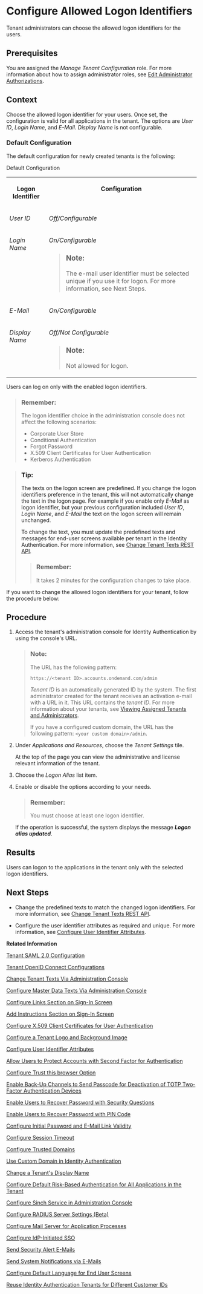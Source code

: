 <!-- loio3adf1ff526d74486a93660cdb0b5d2dd -->

# Configure Allowed Logon Identifiers

Tenant administrators can choose the allowed logon identifiers for the users.



<a name="loio3adf1ff526d74486a93660cdb0b5d2dd__prereq_qyh_szf_ppb"/>

## Prerequisites

You are assigned the *Manage Tenant Configuration* role. For more information about how to assign administrator roles, see [Edit Administrator Authorizations](edit-administrator-authorizations-86ee374.md).



## Context

Choose the allowed logon identifier for your users. Once set, the configuration is valid for all applications in the tenant. The options are *User ID*, *Login Name*, and *E-Mail*. *Display Name* is not configurable.



### Default Configuration

The default configuration for newly created tenants is the following:

<a name="loio3adf1ff526d74486a93660cdb0b5d2dd__table_khs_lp5_plb"/>Default Configuration


<table>
<tr>
<th valign="top">

Logon Identifier



</th>
<th valign="top">

Configuration



</th>
</tr>
<tr>
<td valign="top">

*User ID*



</td>
<td valign="top">

*Off/Configurable*



</td>
</tr>
<tr>
<td valign="top">

*Login Name*



</td>
<td valign="top">

*On/Configurable*

> ### Note:  
> The e-mail user identifier must be selected unique if you use it for logon. For more information, see Next Steps.



</td>
</tr>
<tr>
<td valign="top">

*E-Mail*



</td>
<td valign="top">

*On/Configurable*



</td>
</tr>
<tr>
<td valign="top">

*Display Name*



</td>
<td valign="top">

*Off/Not Configurable*

> ### Note:  
> Not allowed for logon.



</td>
</tr>
</table>

Users can log on only with the enabled logon identifiers.

> ### Remember:  
> The logon identifier choice in the administration console does not affect the following scenarios:
> 
> -   Corporate User Store
> -   Conditional Authentication
> -   Forgot Password
> -   X.509 Client Certificates for User Authentication
> -   Kerberos Authentication

> ### Tip:  
> The texts on the logon screen are predefined. If you change the logon identifiers preference in the tenant, this will not automatically change the text in the logon page. For example if you enable only *E-Mail* as logon identifier, but your previous configuration included *User ID*, *Login Name*, and *E-Mail* the text on the logon screen will remain unchanged.
> 
> To change the text, you must update the predefined texts and messages for end-user screens available per tenant in the Identity Authentication. For more information, see [Change Tenant Texts REST API](../Development/change-tenant-texts-rest-api-66ad80a.md#loio66ad80a6bbaf4fc3911232f7cc9a7de6).
> 
> > ### Remember:  
> > It takes 2 minutes for the configuration changes to take place.

If you want to change the allowed logon identifiers for your tenant, follow the procedure below:



## Procedure

1.  Access the tenant's administration console for Identity Authentication by using the console's URL.

    > ### Note:  
    > The URL has the following pattern:
    > 
    > `https://<tenant ID>.accounts.ondemand.com/admin`
    > 
    > *Tenant ID* is an automatically generated ID by the system. The first administrator created for the tenant receives an activation e-mail with a URL in it. This URL contains the *tenant ID*. For more information about your tenants, see [Viewing Assigned Tenants and Administrators](../viewing-assigned-tenants-and-administrators-f56e6f2.md).
    > 
    > If you have a configured custom domain, the URL has the following pattern: `<your custom domain>/admin`.

2.  Under *Applications and Resources*, choose the *Tenant Settings* tile.

    At the top of the page you can view the administrative and license relevant information of the tenant.

3.  Choose the *Logon Alias* list item.

4.  Enable or disable the options according to your needs.

    > ### Remember:  
    > You must choose at least one logon identifier.

    If the operation is successful, the system displays the message ***Logon alias updated***.




<a name="loio3adf1ff526d74486a93660cdb0b5d2dd__result_mqz_lwh_h3b"/>

## Results

Users can logon to the applications in the tenant only with the selected logon identifiers.



<a name="loio3adf1ff526d74486a93660cdb0b5d2dd__postreq_scx_hhq_h3b"/>

## Next Steps

-   Change the predefined texts to match the changed logon identifiers. For more information, see [Change Tenant Texts REST API](../Development/change-tenant-texts-rest-api-66ad80a.md#loio66ad80a6bbaf4fc3911232f7cc9a7de6).

-   Configure the user identifier attributes as required and unique. For more information, see [Configure User Identifier Attributes](configure-user-identifier-attributes-8b9fa88.md).


**Related Information**  


[Tenant SAML 2.0 Configuration](tenant-saml-2-0-configuration-e81a19b.md "You as a tenant administrator can view and download the tenant SAML 2.0 metadata. You can also change the name format and update your certificate used by the identity provider to digitally sign the messages for the applications.")

[Tenant OpenID Connect Configurations](tenant-openid-connect-configurations-3d6abcc.md "You as a tenant administrator can view and configure the tenant OpenID Connect configurations.")

[Change Tenant Texts Via Administration Console](change-tenant-texts-via-administration-console-c24b1d0.md "The change tenant texts option can be used to change the predefined texts and messages for end-user screens available per tenant in Identity Authentication via the administration console.")

[Configure Master Data Texts Via Administration Console](configure-master-data-texts-via-administration-console-c068ac9.md "The master data texts option can be used to configure the predefined master data for each resource in Identity Authentication via the administration console.")

[Configure Links Section on Sign-In Screen](configure-links-section-on-sign-in-screen-060c032.md "You can configure links to appear on the sign-in screen of your applications.")

[Add Instructions Section on Sign-In Screen](add-instructions-section-on-sign-in-screen-c9e717e.md "You can customize the sign-in sscreen of the Horizon theme with instructions for the user.")

[Configure X.509 Client Certificates for User Authentication](configure-x-509-client-certificates-for-user-authentication-52c7dcb.md "Tenant administrators can configure X.509 client certificates for user authentication as an alternative to authenticating with a user name and a password.")

[Configure a Tenant Logo and Background Image](configure-a-tenant-logo-and-background-image-8742046.md "You can configure a custom global logo and, or a background image on the forms for sign-in in, registration, upgrade, password update, and account activation for all applications in a tenant.")

[Configure User Identifier Attributes](configure-user-identifier-attributes-8b9fa88.md "Tenant administrators can configure user identifier attributes as required and unique for the tenant.")

[Allow Users to Protect Accounts with Second Factor for Authentication](allow-users-to-protect-accounts-with-second-factor-for-authentication-d9cbb6d.md "Tenant administrator can allow users to decide whether to protect their own accounts with second factor for authentication or not.")

[Configure Trust this browser Option](configure-trust-this-browser-option-5b8377e.md "Tenant administrator can set the number of days for which the users won't get prompted for second-factor authentication, if they sign in from the same browser.")

[Enable Back-Up Channels to Send Passcode for Deactivation of TOTP Two-Factor Authentication Devices](enable-back-up-channels-to-send-passcode-for-deactivation-of-totp-two-factor-authenticati-782935e.md "Tenant administrator can configure back-up channels to send TOTP deactivation passcodes to the user.")

[Enable Users to Recover Password with Security Questions](enable-users-to-recover-password-with-security-questions-d9ae898.md "Users can choose to answer security questions to reset their password.")

[Enable Users to Recover Password with PIN Code](enable-users-to-recover-password-with-pin-code-046a235.md "Users can choose to provide PIN code to reset their password.")

[Configure Initial Password and E-Mail Link Validity](configure-initial-password-and-e-mail-link-validity-f8093f4.md "As a tenant administrator, you can configure the validity of the initial password and link sent to a user in the various application processes.")

[Configure Session Timeout](configure-session-timeout-5ca23e4.md "As a tenant administrator, you can configure when the session, created at the Identity Authentication tenant, expires.")

[Configure Trusted Domains](configure-trusted-domains-08fa1fe.md "Service providers that delegate authentication to Identity Authentication can protect their applications when using embedded frames, also called overlays, or when allowing user self-registration.")

[Use Custom Domain in Identity Authentication](use-custom-domain-in-identity-authentication-c4db840.md "Identity Authentication allows you to use a custom domain that is different from the default one (<tenant ID>.accounts.ondemand.com) - for example www.mytenant.com.")

[Change a Tenant's Display Name](change-a-tenant-s-display-name-a513c91.md "You can configure the tenant's name from the administration console for Identity Authentication.")

[Configure Default Risk-Based Authentication for All Applications in the Tenant](configure-default-risk-based-authentication-for-all-applications-in-the-tenant-1aab51a.md#loio1aab51ae62b94f79b4c6dac7a00857c2 "You can define rules for authentication according to different risk factors and apply actions like Allow, Deny, and Two-Factor Authentication for all applications in a tenant.")

[Configure Sinch Service in Administration Console](configure-sinch-service-in-administration-console-3fdc9e1.md "Configure Sinch Service to enable Phone Verification via SMS or SMS Two-Factor Authentication in the administration console.")

[Configure RADIUS Server Settings \(Beta\)](configure-radius-server-settings-beta-03043ae.md "Configure Remote Authentication Dial-In User Service (RADIUS) server settings in the administration console for Identity Authentication.")

[Configure Mail Server for Application Processes](configure-mail-server-for-application-processes-ccc7ba1.md "Configure mail server for the e-mails sent to the end users in the different application processes.")

[Configure IdP-Initiated SSO](configure-idp-initiated-sso-5d59caa.md)

[Send Security Alert E-Mails](send-security-alert-e-mails-c977464.md "Send security alert e-mails to end-users or administrators when changes in their accounts are made.")

[Send System Notifications via E-Mails](send-system-notifications-via-e-mails-aa04a8b.md "You can configure the administration console to send e-mails with information about expiring certificates, system notifications and new administrators to specific e-mail addresses or to the e-mails of all administrators.")

[Configure Default Language for End User Screens](configure-default-language-for-end-user-screens-2cb73c3.md "Select the language that the end user screen uses if the language of the browser isn’t in the list of supported languages.")

[Reuse Identity Authentication Tenants for Different Customer IDs](reuse-identity-authentication-tenants-for-different-customer-ids-ebd0258.md "You as a tenant administrator can reuse an existing tenant for configurations and automated subscriptions.")

